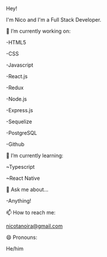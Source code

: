 Hey!

I'm Nico and I'm a Full Stack Developer.


🔭 I’m currently working on:


-HTML5 

-CSS

-Javascript

-React.js

-Redux

-Node.js

-Express.js

-Sequelize

-PostgreSQL

-Github


🌱 I’m currently learning:

~Typescript

~React Native



💬 Ask me about...

-Anything!

📫 How to reach me:

nicotanoira@gmail.com



😄 Pronouns:

He/him
